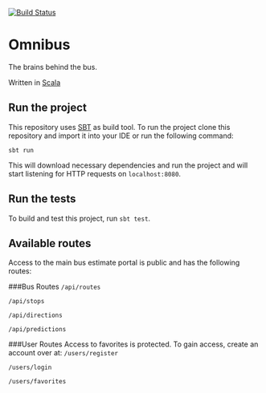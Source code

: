 [![Build Status](https://travis-ci.org/lpenzey/omnibus.svg?branch=master)](https://travis-ci.org/lpenzey/omnibus)

# Omnibus
The brains behind the bus. 

Written in [Scala](https://scala-lang.org)

## Run the project

This repository uses [SBT](http://www.scala-sbt.org/) as build tool. To run the project clone this repository and import it into your IDE or run the following command:

```
sbt run
```

This will download necessary dependencies and run the project and will start listening for HTTP requests on ``localhost:8080``.

## Run the tests

To build and test this project, run ``sbt test``. 

## Available routes

Access to the main bus estimate portal is public and has the following routes:

###Bus Routes
`/api/routes`

`/api/stops`

`/api/directions`

`/api/predictions`

###User Routes
Access to favorites is protected. To gain access, create an account over at: `/users/register`



`/users/login`

`/users/favorites`


